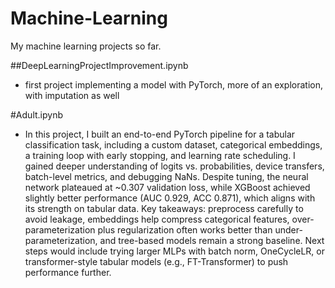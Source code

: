 # Machine-Learning
My machine learning projects so far. 

##DeepLearningProjectImprovement.ipynb
- first project implementing a model with PyTorch, more of an exploration, with imputation as well

#Adult.ipynb
- In this project, I built an end-to-end PyTorch pipeline for a tabular classification task, including a custom dataset, categorical embeddings, a training loop with early stopping, and learning rate scheduling. I gained deeper understanding of logits vs. probabilities, device transfers, batch-level metrics, and debugging NaNs. Despite tuning, the neural network plateaued at ~0.307 validation loss, while XGBoost achieved slightly better performance (AUC 0.929, ACC 0.871), which aligns with its strength on tabular data. Key takeaways: preprocess carefully to avoid leakage, embeddings help compress categorical features, over-parameterization plus regularization often works better than under-parameterization, and tree-based models remain a strong baseline. Next steps would include trying larger MLPs with batch norm, OneCycleLR, or transformer-style tabular models (e.g., FT-Transformer) to push performance further.
